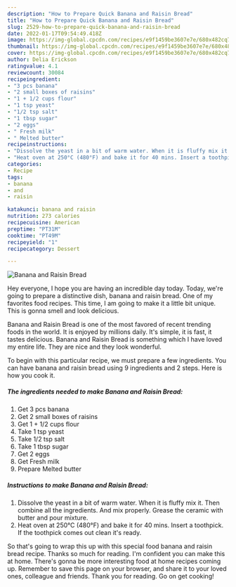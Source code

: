 ```yaml
---
description: "How to Prepare Quick Banana and Raisin Bread"
title: "How to Prepare Quick Banana and Raisin Bread"
slug: 2529-how-to-prepare-quick-banana-and-raisin-bread
date: 2022-01-17T09:54:49.418Z
image: https://img-global.cpcdn.com/recipes/e9f1459be3607e7e/680x482cq70/banana-and-raisin-bread-recipe-main-photo.jpg
thumbnail: https://img-global.cpcdn.com/recipes/e9f1459be3607e7e/680x482cq70/banana-and-raisin-bread-recipe-main-photo.jpg
cover: https://img-global.cpcdn.com/recipes/e9f1459be3607e7e/680x482cq70/banana-and-raisin-bread-recipe-main-photo.jpg
author: Delia Erickson
ratingvalue: 4.1
reviewcount: 30084
recipeingredient:
- "3 pcs banana"
- "2 small boxes of raisins"
- "1 + 1/2 cups flour"
- "1 tsp yeast"
- "1/2 tsp salt"
- "1 tbsp sugar"
- "2 eggs"
- " Fresh milk"
- " Melted butter"
recipeinstructions:
- "Dissolve the yeast in a bit of warm water. When it is fluffy mix it. Then combine all the ingredients. And mix properly. Grease the ceramic with butter and pour mixture."
- "Heat oven at 250°C (480°F) and bake it for 40 mins. Insert a toothpick. If the toothpick comes out clean it&#39;s ready."
categories:
- Recipe
tags:
- banana
- and
- raisin

katakunci: banana and raisin 
nutrition: 273 calories
recipecuisine: American
preptime: "PT31M"
cooktime: "PT49M"
recipeyield: "1"
recipecategory: Dessert

---
```



![Banana and Raisin Bread](https://img-global.cpcdn.com/recipes/e9f1459be3607e7e/680x482cq70/banana-and-raisin-bread-recipe-main-photo.jpg)

Hey everyone, I hope you are having an incredible day today. Today, we're going to prepare a distinctive dish, banana and raisin bread. One of my favorites food recipes. This time, I am going to make it a little bit unique. This is gonna smell and look delicious.

Banana and Raisin Bread is one of the most favored of recent trending foods in the world. It is enjoyed by millions daily. It's simple, it is fast, it tastes delicious. Banana and Raisin Bread is something which I have loved my entire life. They are nice and they look wonderful.




To begin with this particular recipe, we must prepare a few ingredients. You can have banana and raisin bread using 9 ingredients and 2 steps. Here is how you cook it.

<!--inarticleads1-->

##### The ingredients needed to make Banana and Raisin Bread:

1. Get 3 pcs banana
1. Get 2 small boxes of raisins
1. Get 1 + 1/2 cups flour
1. Take 1 tsp yeast
1. Take 1/2 tsp salt
1. Take 1 tbsp sugar
1. Get 2 eggs
1. Get  Fresh milk
1. Prepare  Melted butter




<!--inarticleads2-->

##### Instructions to make Banana and Raisin Bread:

1. Dissolve the yeast in a bit of warm water. When it is fluffy mix it. Then combine all the ingredients. And mix properly. Grease the ceramic with butter and pour mixture.
1. Heat oven at 250°C (480°F) and bake it for 40 mins. Insert a toothpick. If the toothpick comes out clean it&#39;s ready.




So that's going to wrap this up with this special food banana and raisin bread recipe. Thanks so much for reading. I'm confident you can make this at home. There's gonna be more interesting food at home recipes coming up. Remember to save this page on your browser, and share it to your loved ones, colleague and friends. Thank you for reading. Go on get cooking!
